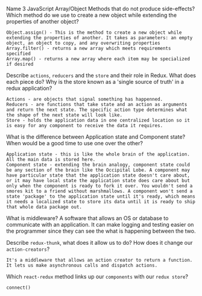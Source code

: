 Name 3 JavaScript Array/Object Methods that do not produce side-effects? Which method do we use to create a new object while extending the properties of another object?

    Object.assign() - This is the method to create a new object while extending the properties of another. It takes as parameters: an empty object, an object to copy, and any overwriting properties
    Array.filter() - returns a new array which meets requirements specified
    Array.map() - returns a new array where each item may be specialized if desired

Describe `actions`, `reducers` and the `store` and their role in Redux. What does each piece do? Why is the store known as a 'single source of truth' in a redux application?

    Actions - are objects that signal something has happenned.
    Reducers - are functions that take state and an action as arguments and return the next state. The specific action type determines what the shape of the next state will look like.
    Store - holds the application data in one centralized location so it is easy for any component to receive the data it requires.

What is the difference between Application state and Component state? When would be a good time to use one over the other?

    Application state - this is like the whole brain of the application. All the main data is stored here.
    Component state - extending the brain analogy, component state could be any section of the brain like the Occipital Lobe. A component may have particular state that the application state doesn't care about, or it may have local state the application state does care about but only when the component is ready to fork it over. You wouldn't send a smores kit to a friend without marshmallows. A component won't send a state 'package' to the application state until it's ready, which means it needs a localized state to store its data until it is ready to ship that whole data package out. 

What is middleware?
    A software that allows an OS or database to communicate with an application. It can make logging and testing easier on the programmer since they can see the what is happening between the two.

Describe `redux-thunk`, what does it allow us to do? How does it change our `action-creators`?

    It's a middleware that allows an action creator to return a function. It lets us make asynchronous calls and dispatch actions.

Which `react-redux` method links up our `components` with our `redux store`?

    connect()